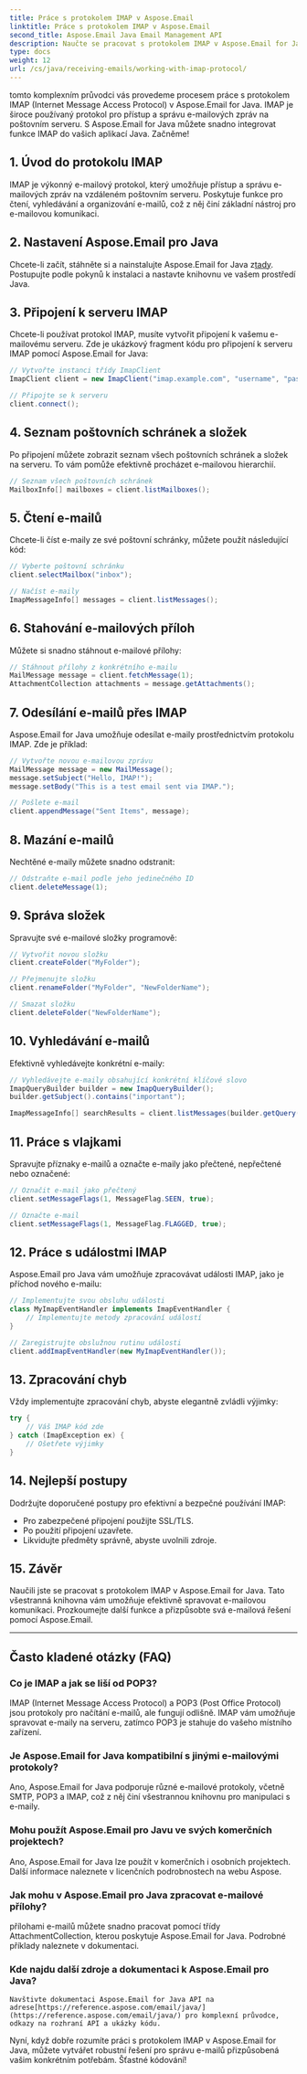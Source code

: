 ```yaml
---
title: Práce s protokolem IMAP v Aspose.Email
linktitle: Práce s protokolem IMAP v Aspose.Email
second_title: Aspose.Email Java Email Management API
description: Naučte se pracovat s protokolem IMAP v Aspose.Email for Java, abyste mohli efektivně spravovat svou e-mailovou komunikaci.
type: docs
weight: 12
url: /cs/java/receiving-emails/working-with-imap-protocol/
---
```


tomto komplexním průvodci vás provedeme procesem práce s protokolem IMAP (Internet Message Access Protocol) v Aspose.Email for Java. IMAP je široce používaný protokol pro přístup a správu e-mailových zpráv na poštovním serveru. S Aspose.Email for Java můžete snadno integrovat funkce IMAP do vašich aplikací Java. Začněme!


## 1. Úvod do protokolu IMAP

IMAP je výkonný e-mailový protokol, který umožňuje přístup a správu e-mailových zpráv na vzdáleném poštovním serveru. Poskytuje funkce pro čtení, vyhledávání a organizování e-mailů, což z něj činí základní nástroj pro e-mailovou komunikaci.

## 2. Nastavení Aspose.Email pro Java

 Chcete-li začít, stáhněte si a nainstalujte Aspose.Email for Java z[tady](https://releases.aspose.com/email/java/). Postupujte podle pokynů k instalaci a nastavte knihovnu ve vašem prostředí Java.

## 3. Připojení k serveru IMAP

Chcete-li používat protokol IMAP, musíte vytvořit připojení k vašemu e-mailovému serveru. Zde je ukázkový fragment kódu pro připojení k serveru IMAP pomocí Aspose.Email for Java:

```java
// Vytvořte instanci třídy ImapClient
ImapClient client = new ImapClient("imap.example.com", "username", "password");

// Připojte se k serveru
client.connect();
```

## 4. Seznam poštovních schránek a složek

Po připojení můžete zobrazit seznam všech poštovních schránek a složek na serveru. To vám pomůže efektivně procházet e-mailovou hierarchií.

```java
// Seznam všech poštovních schránek
MailboxInfo[] mailboxes = client.listMailboxes();
```

## 5. Čtení e-mailů

Chcete-li číst e-maily ze své poštovní schránky, můžete použít následující kód:

```java
// Vyberte poštovní schránku
client.selectMailbox("inbox");

// Načíst e-maily
ImapMessageInfo[] messages = client.listMessages();
```

## 6. Stahování e-mailových příloh

Můžete si snadno stáhnout e-mailové přílohy:

```java
// Stáhnout přílohy z konkrétního e-mailu
MailMessage message = client.fetchMessage(1);
AttachmentCollection attachments = message.getAttachments();
```

## 7. Odesílání e-mailů přes IMAP

Aspose.Email for Java umožňuje odesílat e-maily prostřednictvím protokolu IMAP. Zde je příklad:

```java
// Vytvořte novou e-mailovou zprávu
MailMessage message = new MailMessage();
message.setSubject("Hello, IMAP!");
message.setBody("This is a test email sent via IMAP.");

// Pošlete e-mail
client.appendMessage("Sent Items", message);
```

## 8. Mazání e-mailů

Nechtěné e-maily můžete snadno odstranit:

```java
// Odstraňte e-mail podle jeho jedinečného ID
client.deleteMessage(1);
```

## 9. Správa složek

Spravujte své e-mailové složky programově:

```java
// Vytvořit novou složku
client.createFolder("MyFolder");

// Přejmenujte složku
client.renameFolder("MyFolder", "NewFolderName");

// Smazat složku
client.deleteFolder("NewFolderName");
```

## 10. Vyhledávání e-mailů

Efektivně vyhledávejte konkrétní e-maily:

```java
// Vyhledávejte e-maily obsahující konkrétní klíčové slovo
ImapQueryBuilder builder = new ImapQueryBuilder();
builder.getSubject().contains("important");

ImapMessageInfo[] searchResults = client.listMessages(builder.getQuery());
```

## 11. Práce s vlajkami

Spravujte příznaky e-mailů a označte e-maily jako přečtené, nepřečtené nebo označené:

```java
// Označit e-mail jako přečtený
client.setMessageFlags(1, MessageFlag.SEEN, true);

// Označte e-mail
client.setMessageFlags(1, MessageFlag.FLAGGED, true);
```

## 12. Práce s událostmi IMAP

Aspose.Email pro Java vám umožňuje zpracovávat události IMAP, jako je příchod nového e-mailu:

```java
// Implementujte svou obsluhu události
class MyImapEventHandler implements ImapEventHandler {
    // Implementujte metody zpracování událostí
}

// Zaregistrujte obslužnou rutinu události
client.addImapEventHandler(new MyImapEventHandler());
```

## 13. Zpracování chyb

Vždy implementujte zpracování chyb, abyste elegantně zvládli výjimky:

```java
try {
    // Váš IMAP kód zde
} catch (ImapException ex) {
    // Ošetřete výjimky
}
```

## 14. Nejlepší postupy

Dodržujte doporučené postupy pro efektivní a bezpečné používání IMAP:

- Pro zabezpečené připojení použijte SSL/TLS.
- Po použití připojení uzavřete.
- Likvidujte předměty správně, abyste uvolnili zdroje.

## 15. Závěr

Naučili jste se pracovat s protokolem IMAP v Aspose.Email for Java. Tato všestranná knihovna vám umožňuje efektivně spravovat e-mailovou komunikaci. Prozkoumejte další funkce a přizpůsobte svá e-mailová řešení pomocí Aspose.Email.

---

## Často kladené otázky (FAQ)

### Co je IMAP a jak se liší od POP3?
   IMAP (Internet Message Access Protocol) a POP3 (Post Office Protocol) jsou protokoly pro načítání e-mailů, ale fungují odlišně. IMAP vám umožňuje spravovat e-maily na serveru, zatímco POP3 je stahuje do vašeho místního zařízení.

### Je Aspose.Email for Java kompatibilní s jinými e-mailovými protokoly?
   Ano, Aspose.Email for Java podporuje různé e-mailové protokoly, včetně SMTP, POP3 a IMAP, což z něj činí všestrannou knihovnu pro manipulaci s e-maily.

### Mohu použít Aspose.Email pro Javu ve svých komerčních projektech?
   Ano, Aspose.Email for Java lze použít v komerčních i osobních projektech. Další informace naleznete v licenčních podrobnostech na webu Aspose.

### Jak mohu v Aspose.Email pro Java zpracovat e-mailové přílohy?
   přílohami e-mailů můžete snadno pracovat pomocí třídy AttachmentCollection, kterou poskytuje Aspose.Email for Java. Podrobné příklady naleznete v dokumentaci.

### Kde najdu další zdroje a dokumentaci k Aspose.Email pro Java?
    Navštivte dokumentaci Aspose.Email for Java API na adrese[https://reference.aspose.com/email/java/](https://reference.aspose.com/email/java/) pro komplexní průvodce, odkazy na rozhraní API a ukázky kódu.

Nyní, když dobře rozumíte práci s protokolem IMAP v Aspose.Email for Java, můžete vytvářet robustní řešení pro správu e-mailů přizpůsobená vašim konkrétním potřebám. Šťastné kódování!